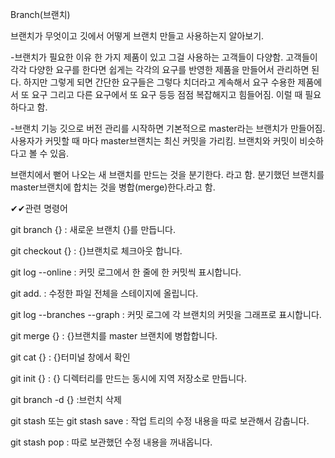 Branch(브랜치)

브랜치가 무엇이고 깃에서 어떻게 브랜치 만들고 사용하는지 알아보기.

-브랜치가 필요한 이유
한 가지 제품이 있고 그걸 사용하는 고객들이 다양함.
고객들이 각각 다양한 요구를 한다면 쉽게는 각각의 요구를 반영한
제품을 만들어서 관리하면 된다. 하지만 그렇게 되면 간단한 요구들은 그렇다 치더라고
계속해서 요구 수용한 제품에서 또 요구 그리고 다른 요구에서 또 요구 등등
점점 복잡해지고 힘들어짐. 이럴 때 필요하다고 함.

-브랜치 기능
깃으로 버전 관리를 시작하면 기본적으로 master라는 브랜치가 만들어짐.
사용자가 커밋할 때 마다 master브랜치는 최신 커밋을 가리킴.
브랜치와 커밋이 비슷하다고 볼 수 있음.

브랜치에서 뻗어 나오는 새 브랜치를 만드는 것을 분기한다. 라고 함.
분기했던 브랜치를 master브랜치에 합치는 것을 병합(merge)한다.라고 함.



✔✔관련 명령어

git branch {} : 새로운 브랜치 {}를 만듭니다.

git checkout {} : {}브랜치로 체크아웃 합니다.

git log --online : 커밋 로그에서 한 줄에 한 커밋씩 표시합니다.

git add. : 수정한 파일 전체을 스테이지에 올립니다.

git log --branches --graph : 커밋 로그에 각 브랜치의 커밋을 그래프로 표시합니다.

git merge {} :  {}브랜치를 master 브랜치에 병합합니다.

git cat {} : {}터미널 창에서 확인

git init {} : {} 디렉터리를 만드는 동시에 지역 저장소로 만듭니다.

git branch -d {} :브런치 삭제

git stash 또는 git stash save : 작업 트리의 수정 내용을 따로 보관해서 감춥니다.

git stash pop : 따로 보관했던 수정 내용을 꺼내옵니다.
